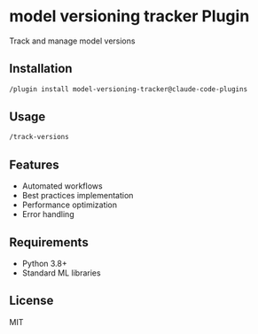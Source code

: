 # model versioning tracker Plugin

Track and manage model versions

## Installation

```bash
/plugin install model-versioning-tracker@claude-code-plugins
```

## Usage

```bash
/track-versions
```

## Features

- Automated workflows
- Best practices implementation
- Performance optimization
- Error handling

## Requirements

- Python 3.8+
- Standard ML libraries

## License

MIT
